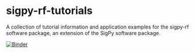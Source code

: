 # sigpy-rf-tutorials
A collection of tutorial information and application examples for the sigpy-rf software package, an extension of the SigPy software package. 

[![Binder](https://mybinder.org/badge_logo.svg)](https://mybinder.org/v2/gh/jonbmartin/sigpy-rf-tutorials/HEAD)
